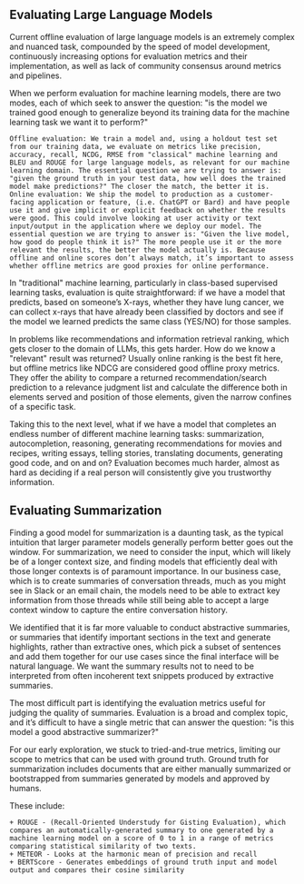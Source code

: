 ## Evaluating Large Language Models

Current offline evaluation of large language models is an extremely complex and nuanced task, compounded by the speed of model development, continuously increasing options for evaluation metrics and their implementation, as well as lack of community consensus around metrics and pipelines.

When we perform evaluation for machine learning models, there are two modes, each of which seek to answer the question: "is the model we trained good enough to generalize beyond its training data for the machine learning task we want it to perform?"

    Offline evaluation: We train a model and, using a holdout test set from our training data, we evaluate on metrics like precision, accuracy, recall, NCDG, RMSE from "classical" machine learning and BLEU and ROUGE for large language models, as relevant for our machine learning domain. The essential question we are trying to answer is: "given the ground truth in your test data, how well does the trained model make predictions?" The closer the match, the better it is.
    Online evaluation: We ship the model to production as a customer-facing application or feature, (i.e. ChatGPT or Bard) and have people use it and give implicit or explicit feedback on whether the results were good. This could involve looking at user activity or text input/output in the application where we deploy our model. The essential question we are trying to answer is: "Given the live model, how good do people think it is?" The more people use it or the more relevant the results, the better the model actually is. Because offline and online scores don’t always match, it’s important to assess whether offline metrics are good proxies for online performance.

In "traditional" machine learning, particularly in class-based supervised learning tasks, evaluation is quite straightforward: if we have a model that predicts, based on someone’s X-rays, whether they have lung cancer, we can collect x-rays that have already been classified by doctors and see if the model we learned predicts the same class (YES/NO) for those samples.

In problems like recommendations and information retrieval ranking, which gets closer to the domain of LLMs, this gets harder. How do we know a "relevant" result was returned? Usually online ranking is the best fit here, but offline metrics like NDCG are considered good offline proxy metrics. They offer the ability to compare a returned recommendation/search prediction to a relevance judgment list and calculate the difference both in elements served and position of those elements, given the narrow confines of a specific task.

Taking this to the next level, what if we have a model that completes an endless number of different machine learning tasks: summarization, autocompletion, reasoning, generating recommendations for movies and recipes, writing essays, telling stories, translating documents, generating good code, and on and on? Evaluation becomes much harder, almost as hard as deciding if a real person will consistently give you trustworthy information.

## Evaluating Summarization

Finding a good model for summarization is a daunting task, as the typical intuition that larger parameter models generally perform better goes out the window. For summarization, we need to consider the input, which will likely be of a longer context size, and finding models that efficiently deal with those longer contexts is of paramount importance. In our business case, which is to create summaries of conversation threads, much as you might see in Slack or an email chain, the models need to be able to extract key information from those threads while still being able to accept a large context window to capture the entire conversation history.

We identified that it is far more valuable to conduct abstractive summaries, or summaries that identify important sections in the text and generate highlights,  rather than extractive ones, which pick a subset of sentences and add them together for our use cases since the final interface will be natural language. We want the summary results not to need to be interpreted from often incoherent text snippets produced by extractive summaries.

The most difficult part is identifying the evaluation metrics useful for judging the quality of summaries. Evaluation is a broad and complex topic, and it’s difficult to have a single metric that can answer the question: "is this model a good abstractive summarizer?"

For our early exploration, we stuck to tried-and-true metrics, limiting our scope to metrics that can be used with ground truth. Ground truth for summarization includes documents that are either manually summarized or bootstrapped from summaries generated by models and approved by humans.

These include:

    + ROUGE - (Recall-Oriented Understudy for Gisting Evaluation), which compares an automatically-generated summary to one generated by a machine learning model on a score of 0 to 1 in a range of metrics comparing statistical similarity of two texts.
    + METEOR - Looks at the harmonic mean of precision and recall
    + BERTScore - Generates embeddings of ground truth input and model output and compares their cosine similarity
